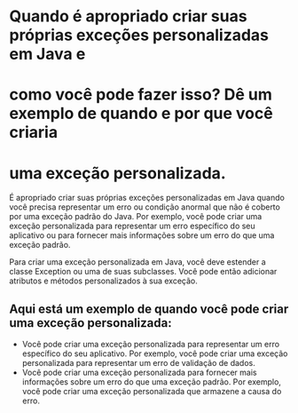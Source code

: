 # Quando é apropriado criar suas próprias exceções personalizadas em Java e 
# como você pode fazer isso? Dê um exemplo de quando e por que você criaria 
# uma exceção personalizada. 

É apropriado criar suas próprias exceções personalizadas em Java quando você precisa representar um erro ou condição anormal que não é coberto por uma exceção padrão do Java. Por exemplo, você pode criar uma exceção personalizada para representar um erro específico do seu aplicativo ou para fornecer mais informações sobre um erro do que uma exceção padrão.

Para criar uma exceção personalizada em Java, você deve estender a classe Exception ou uma de suas subclasses. Você pode então adicionar atributos e métodos personalizados à sua exceção.

## Aqui está um exemplo de quando você pode criar uma exceção personalizada:

* Você pode criar uma exceção personalizada para representar um erro específico do seu aplicativo. Por exemplo, você pode criar uma exceção personalizada para representar um erro de validação de dados.
* Você pode criar uma exceção personalizada para fornecer mais informações sobre um erro do que uma exceção padrão. Por exemplo, você pode criar uma exceção personalizada que armazene a causa do erro.